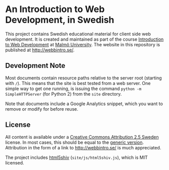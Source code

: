 # An Introduction to Web Development, in Swedish #

This project contains Swedish educational material
for client side web development. It is created and maintained as part of the
course [Introduction to Web Development][DA156A] at [Malmö University][Mah]. The website in this repository is published at <http://webbintro.se/>.

[DA156A]:	http://edu.mah.se/sv/Course/DA156A
[Mah]: 		http://mah.se/english

## Development Note ##

Most documents contain resource paths relative to the server root (starting
with `/`). This means that the site is best tested from a web server. One simple
way to get one running, is issuing the command `python -m SimpleHTTPServer`
(for Python 2) from the `site` directory.

Note that documents include a Google Analytics snippet, which you want to remove or modify for before reuse.

## License ##

All content is available under a [Creative Commons Attribution 2.5 Sweden](http://creativecommons.org/licenses/by/2.5/se/) license. In most cases, this should be equal to the [generic version](http://creativecommons.org/licenses/by/2.5/). Attribution in the form of a link to <http://webbintro.se/> is much appreciated.

The project includes [html5shiv](http://code.google.com/p/html5shiv/)
(`site/js/html5shiv.js`), which is MIT licensed.
